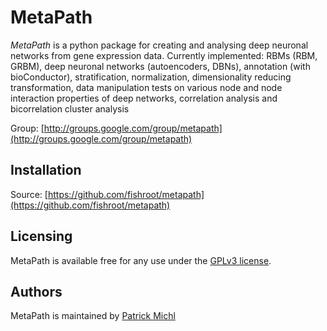 MetaPath
========

*MetaPath* is a python package for creating and analysing deep neuronal networks from gene expression data. Currently implemented: RBMs (RBM, GRBM), deep neuronal networks (autoencoders, DBNs), annotation (with bioConductor), stratification, normalization, dimensionality reducing transformation, data manipulation tests on various node and node interaction properties of deep networks, correlation analysis and bicorrelation cluster analysis

Group: [http://groups.google.com/group/metapath](http://groups.google.com/group/metapath)

Installation
------------
Source: [https://github.com/fishroot/metapath](https://github.com/fishroot/metapath)

Licensing
---------
MetaPath is available free for any use under the [GPLv3 license](https://www.gnu.org/licenses/gpl.html).

Authors
-------
MetaPath is maintained by [Patrick Michl](https://plus.google.com/100728730509576210790)
